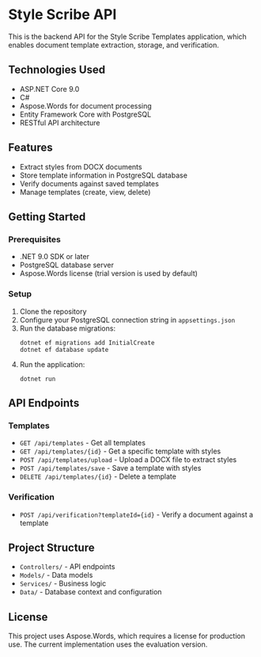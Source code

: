 # Style Scribe API

This is the backend API for the Style Scribe Templates application, which enables document template extraction, storage, and verification.

## Technologies Used

- ASP.NET Core 9.0
- C#
- Aspose.Words for document processing
- Entity Framework Core with PostgreSQL
- RESTful API architecture

## Features

- Extract styles from DOCX documents
- Store template information in PostgreSQL database
- Verify documents against saved templates
- Manage templates (create, view, delete)

## Getting Started

### Prerequisites

- .NET 9.0 SDK or later
- PostgreSQL database server
- Aspose.Words license (trial version is used by default)

### Setup

1. Clone the repository
2. Configure your PostgreSQL connection string in `appsettings.json`
3. Run the database migrations:
   ```
   dotnet ef migrations add InitialCreate
   dotnet ef database update
   ```
4. Run the application:
   ```
   dotnet run
   ```

## API Endpoints

### Templates

- `GET /api/templates` - Get all templates
- `GET /api/templates/{id}` - Get a specific template with styles
- `POST /api/templates/upload` - Upload a DOCX file to extract styles
- `POST /api/templates/save` - Save a template with styles
- `DELETE /api/templates/{id}` - Delete a template

### Verification

- `POST /api/verification?templateId={id}` - Verify a document against a template

## Project Structure

- `Controllers/` - API endpoints
- `Models/` - Data models
- `Services/` - Business logic
- `Data/` - Database context and configuration

## License

This project uses Aspose.Words, which requires a license for production use. The current implementation uses the evaluation version. 